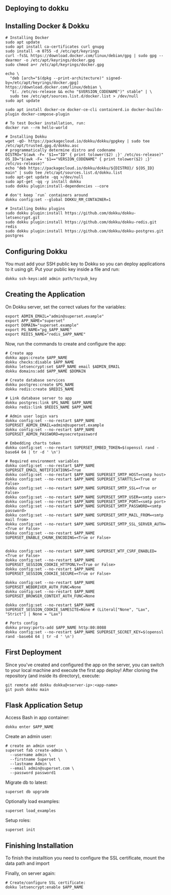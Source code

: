 ## Deploying to dokku

## Installing Docker & Dokku

```shell
# Installing Docker
sudo apt update
sudo apt install ca-certificates curl gnupg
sudo install -m 0755 -d /etc/apt/keyrings
curl -fsSL https://download.docker.com/linux/debian/gpg | sudo gpg --dearmor -o /etc/apt/keyrings/docker.gpg
sudo chmod a+r /etc/apt/keyrings/docker.gpg

echo \
  "deb [arch="$(dpkg --print-architecture)" signed-by=/etc/apt/keyrings/docker.gpg] https://download.docker.com/linux/debian \
  "$(. /etc/os-release && echo "$VERSION_CODENAME")" stable" | \
  sudo tee /etc/apt/sources.list.d/docker.list > /dev/null
sudo apt update

sudo apt install docker-ce docker-ce-cli containerd.io docker-buildx-plugin docker-compose-plugin

# To test Docker installation, run:
docker run --rm hello-world

# Installing Dokku
wget -qO- https://packagecloud.io/dokku/dokku/gpgkey | sudo tee /etc/apt/trusted.gpg.d/dokku.asc
# programmatically determine distro and codename
DISTRO="$(awk -F= '$1=="ID" { print tolower($2) ;}' /etc/os-release)"
OS_ID="$(awk -F= '$1=="VERSION_CODENAME" { print tolower($2) ;}' /etc/os-release)"
echo "deb https://packagecloud.io/dokku/dokku/${DISTRO}/ ${OS_ID} main" | sudo tee /etc/apt/sources.list.d/dokku.list
sudo apt-get update -qq >/dev/null
sudo apt-get -qq -y install dokku
sudo dokku plugin:install-dependencies --core

# don't keep `run` containers around
dokku config:set --global DOKKU_RM_CONTAINER=1

# Installing Dokku plugins
sudo dokku plugin:install https://github.com/dokku/dokku-letsencrypt.git
sudo dokku plugin:install https://github.com/dokku/dokku-redis.git redis
sudo dokku plugin:install https://github.com/dokku/dokku-postgres.git postgres
```

## Configuring Dokku

You must add your SSH public key to Dokku so you can deploy applications to it
using git. Put your public key inside a file and run:

```shell
dokku ssh-keys:add admin path/to/pub_key
```

## Creating the Application

On Dokku server, set the correct values for the variables:

```shell
export ADMIN_EMAIL="admin@superset.example"
export APP_NAME="superset"
export DOMAIN="superset.example"
export PG_NAME="pg_$APP_NAME"
export REDIS_NAME="redis_$APP_NAME"
```

Now, run the commands to create and configure the app:

```shell
# Create app
dokku apps:create $APP_NAME
dokku checks:disable $APP_NAME
dokku letsencrypt:set $APP_NAME email $ADMIN_EMAIL
dokku domains:add $APP_NAME $DOMAIN

# Create database services
dokku postgres:create $PG_NAME
dokku redis:create $REDIS_NAME

# Link database server to app
dokku postgres:link $PG_NAME $APP_NAME
dokku redis:link $REDIS_NAME $APP_NAME

# Admin user login vars
dokku config:set --no-restart $APP_NAME SUPERSET_ADMIN_EMAIL=admin@superset.example
dokku config:set --no-restart $APP_NAME SUPERSET_ADMIN_PASSWORD=mysecretpassword

# Embedding charts token
dokku config:set --no-restart SUPERSET_EMBED_TOKEN=$(openssl rand -base64 64 | tr -d ' \n')

# Required environment variables
dokku config:set --no-restart $APP_NAME SUPERSET_EMAIL_NOTIFICATIONS=True
dokku config:set --no-restart $APP_NAME SUPERSET_SMTP_HOST=<smtp host>
dokku config:set --no-restart $APP_NAME SUPERSET_STARTTLS=<True or False>
dokku config:set --no-restart $APP_NAME SUPERSET_SMTP_SSL=<True or False>
dokku config:set --no-restart $APP_NAME SUPERSET_SMTP_USER=<smtp user>
dokku config:set --no-restart $APP_NAME SUPERSET_SMTP_PORT=<smtp port>
dokku config:set --no-restart $APP_NAME SUPERSET_SMTP_PASSWORD=<smtp password>
dokku config:set --no-restart $APP_NAME SUPERSET_SMTP_MAIL_FROM=<smtp mail from>
dokku config:set --no-restart $APP_NAME SUPERSET_SMTP_SSL_SERVER_AUTH=<True or False>
dokku config:set --no-restart $APP_NAME SUPERSET_ENABLE_CHUNK_ENCODING=<True or False>


dokku config:set --no-restart $APP_NAME SUPERSET_WTF_CSRF_ENABLED=<True or False>
dokku config:set --no-restart $APP_NAME SUPERSET_SESSION_COOKIE_HTTPONLY=<True or False>
dokku config:set --no-restart $APP_NAME SUPERSET_SESSION_COOKIE_SECURE=<True or False>

dokku config:set --no-restart $APP_NAME SUPERSET_WEBDRIVER_AUTH_FUNC=None
dokku config:set --no-restart $APP_NAME SUPERSET_BROWSER_CONTEXT_AUTH_FUNC=None

dokku config:set --no-restart $APP_NAME SUPERSET_SESSION_COOKIE_SAMESITE=None # (Literal["None", "Lax", "Strict"] | None = "Lax")

# Ports config
dokku proxy:ports-add $APP_NAME http:80:8088
dokku config:set --no-restart $APP_NAME SUPERSET_SECRET_KEY=$(openssl rand -base64 64 | tr -d ' \n')
```

## First Deployment

Since you've created and configured the app on the server, you can switch to
your local machine and execute the first app deploy! After cloning the
repository (and inside its directory), execute:

```shell
git remote add dokku dokku@<server-ip>:<app-name>
git push dokku main
```

## Flask Application Setup

Access Bash in app container:

```
dokku enter $APP_NAME
```

Create an admin user:

```
# create an admin user
superset fab create-admin \
  --username admin \
  --firstname Superset \
  --lastname Admin \
  --email admin@superset.com \
  --password password1
```

Migrate db to latest:

```
superset db upgrade
```

Optionally load examples:

```
superset load_examples
```

Setup roles:

```
superset init
```

## Finishing Installation

To finish the installtion you need to configure the SSL certificate, mount the
data path and import

Finally, on server again:

```shell
# Create/configure SSL certificate:
dokku letsencrypt:enable $APP_NAME
```
